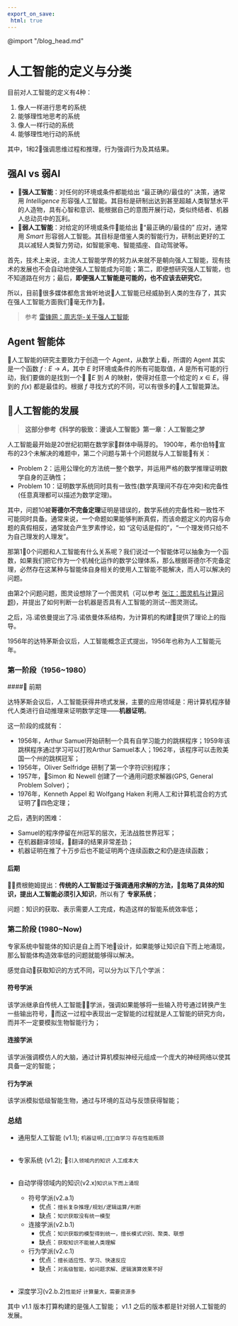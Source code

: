 ```yaml
---
export_on_save:
 html: true
---
```

@import "/blog_head.md"

# 人工智能的定义与分类

目前对人工智能的定义有4种：

1. 像人一样进行思考的系统
1. 能够理性地思考的系统
1. 像人一样行动的系统
1. 能够理性地行动的系统

其中，1和2强调思维过程和推理，行为强调行为及其结果。

## 强AI vs 弱AI
- **强人工智能**：对任何的环境或条件都能给出 “最正确的/最佳的” 决策，通常用 *Intelligence* 形容强人工智能。其目标是研制出达到甚至超越人类智慧水平的人造物，具有心智和意识、能根据自己的意图开展行动，类似终结者、机器人总动员中的瓦利。
- **弱人工智能**：对给定的环境或条件能给出 “最正确的/最佳的” 应对，通常用 *Smart* 形容弱人工智能。其目标是借鉴人类的智能行为，研制出更好的工具以减轻人类智力劳动，如智能家电、智能插座、自动驾驶等。

首先，技术上来说，主流人工智能学界的努力从来就不是朝向强人工智能，现有技术的发展也不会自动地使强人工智能成为可能；第二，即便想研究强人工智能，也不知道路在何方；最后，**即便强人工智能是可能的，也不应该去研究它**。

所以，目前很多媒体都危言耸听地说人工智能已经威胁到人类的生存了，其实在强人工智能方面我们毫无作为。

> 参考 [雷锋网：周志华-关于强人工智能][AboutStrongAI]

## Agent 智能体

人工智能的研究主要致力于创造一个 Agent，从数学上看，所谓的 Agent 其实是一个函数 $f: E\rightarrow A$，其中 $E$ 时环境或条件的所有可能取值，$A$ 是所有可能的行动，我们要做的是找到一个 $E$ 到 $A$ 的映射，使得对任意一个给定的 $x\in E$，得到的 $f(x)$ 都是最佳的。根据 $f$ 寻找方式的不同，可以有很多的人工智能算法。

## 人工智能的发展

>  **这部分参考《科学的极致：漫谈人工智能》第一章：人工智能之梦**

人工智能最开始是20世纪初期在数学家群体中萌芽的。
1900年，希尔伯特宣布的23个未解决的难题中，第二个问题与第十个问题就与人工智能有关：
- Problem 2：运用公理化的方法统一整个数学，并运用严格的数学推理证明数学自身的正确性；
- Problem 10：证明数学系统同时具有一致性(数学真理间不存在冲突)和完备性(任意真理都可以描述为数学定理)。

其中，问题10被**哥德尔不完备定理**证明是错误的，数学系统的完备性和一致性不可能同时具备。通常来说，一个命题如果能够判断真假，而该命题定义的内容与命题的真假相反，通常就会产生罗素悖论，如 “这句话是假的”，“一个理发师只给不为自己理发的人理发”。

那第10个问题和人工智能有什么关系呢？我们说过一个智能体可以抽象为一个函数，如果我们把它作为一个机械化运作的数学公理体系，那么根据哥德尔不完备定理，必然存在这某种与智能体自身相关的使用人工智能不能解决，而人可以解决的问题。

由第2个问题问题，图灵设想除了一个图灵机（可以参考 [张江：图灵机与计算问题][TuringAndCalculate])，并提出了如何判断一台机器是否具有人工智能的测试--图灵测试。

之后，冯.诺依曼提出了冯.诺依曼体系结构，为计算机的构建提供了理论上的指导。

1956年的达特茅斯会议后，人工智能概念正式提出，1956年也称为人工智能元年。

### 第一阶段（1956~1980）

#### 前期

达特茅斯会议后，人工智能获得井喷式发展，主要的应用领域是：用计算机程序替代人类进行自动推理来证明数学定理——**机器证明**。

这一阶段的成就有：
- 1956年，Arthur Samuel开始研制一个具有自学习能力的跳棋程序；1959年该跳棋程序通过学习可以打败Arthur Samuel本人；1962年，该程序可以击败美国一个州的跳棋冠军；
- 1956年，Oliver Selfridge 研制了第一个字符识别程序；
- 1957年，Simon 和 Newell 创建了一个通用问题求解器(GPS, General Problem Solver)；
- 1976年，Kenneth Appel 和 Wolfgang Haken 利用人工和计算机混合的方式证明了四色定理；

之后，遇到的困难：
- Samuel的程序停留在州冠军的层次，无法战胜世界冠军；
- 在机器翻译领域，翻译的结果非常差劲；
- 机器证明在推了十万步后也不能证明两个连续函数之和仍是连续函数；


#### 后期

费根鲍姆提出：**传统的人工智能过于强调通用求解的方法，忽略了具体的知识，提出人工智能必须引入知识**，所以有了 **专家系统**；

问题：知识的获取、表示需要人工完成，构造这样的智能系统效率低；

### 第二阶段 (1980~Now)

专家系统中智能体的知识是自上而下地设计，如果能够让知识自下而上地涌现，那么智能体构造效率低的问题就能够得以解决。

感觉自动获取知识的方式不同，可以分为以下几个学派：

#### 符号学派

该学派继承自传统人工智能学派，强调如果能够将一些输入符号通过转换产生一些输出符号，而这一过程中表现出一定智能的过程就是人工智能的研究方向，而并不一定要模拟生物智能行为；

#### 连接学派

该学派强调模仿人的大脑，通过计算机模拟神经元组成一个庞大的神经网络以使其具备一定的智能；

#### 行为学派

该学派模拟低级智能生物，通过与环境的互动与反馈获得智能；

#### 

### 总结

- 通用型人工智能 (v1.1); <code class="green">机器证明,自学习</code> `存在性能瓶颈`<br><br>

- 专家系统 (v1.2); <code class="green">引入领域内的知识</code> `人工成本大` <br><br>

- 自动学得领域内的知识(v2.x)<code class="green">知识从下而上涌现</code>
    - 符号学派(v2.a.1)
        - 优点：<code class="green">擅长复杂推理/规划/逻辑运算/判断</code>
        - 缺点：`知识获取没有统一模型`
    - 连接学派(v2.b.1)
        - 优点：<code class="green">知识获取的模型得到统一，擅长模式识别、聚类、联想</code>
        - 缺点：`获取知识不能被人类理解`
    - 行为学派(v2.c.1)
        - 优点：<code class="green">擅长适应性、学习、快速反应</code>
        - 缺点：`对高级智能，如问题求解、逻辑演算效果不好`
        <br>
- 深度学习(v2.b.2)<code class="green">性能好</code> `计算量大，需要资源多`

其中 v1.1 版本打算构建的是强人工智能； v1.1 之后的版本都是针对弱人工智能的发展。






[AboutStrongAI]: https://www.leiphone.com/news/201801/i3y36GjA4SdwpGuC.html
[TuringAndCalculate]: http://www.swarma.net/vm/articles/turing.pdf
